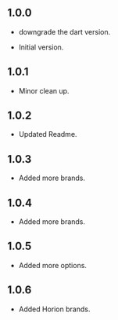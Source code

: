 ## 1.0.0
- downgrade the dart version.

- Initial version.
## 1.0.1

- Minor clean up.
## 1.0.2

- Updated Readme.
## 1.0.3

- Added more brands.

## 1.0.4

- Added more brands.

## 1.0.5

- Added more options.
## 1.0.6

- Added Horion brands.




